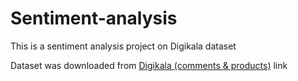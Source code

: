 # Sentiment-analysis
This is a sentiment analysis project on Digikala dataset

Dataset was downloaded from [Digikala (comments & products)](https://www.kaggle.com/datasets/radeai/digikala-comments-and-products) link
